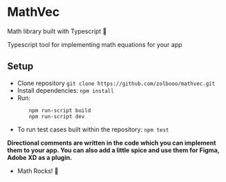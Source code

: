 # MathVec
Math library built with Typescript 🧮

Typescript tool for implementing math equations for your app

## Setup
- Clone repository `git clone https://github.com/zolbooo/mathvec.git`
- Install dependencies: `npm install`
- Run: 
```
       npm run-script build
       npm run-script dev
```
- To run test cases built within the repository: `npm test`

**Directional comments are written in the code which you can implement them to your app.
You can also add a little spice and use them for Figma, Adobe XD as a plugin.**
- Math Rocks! 🚀

